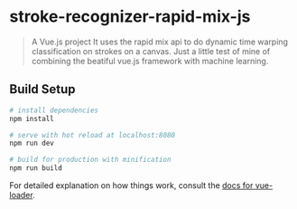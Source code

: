 # stroke-recognizer-rapid-mix-js

> A Vue.js project
It uses the rapid mix api to do dynamic time warping classification on strokes on a canvas. Just a little test of mine of combining the beatiful vue.js framework with machine learning.

## Build Setup

``` bash
# install dependencies
npm install

# serve with hot reload at localhost:8080
npm run dev

# build for production with minification
npm run build
```

For detailed explanation on how things work, consult the [docs for vue-loader](http://vuejs.github.io/vue-loader).
